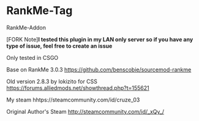 # RankMe-Tag

RankMe-Addon 

[FORK Note]**I tested this plugin in my LAN only server so if you have any type of issue, feel free to create an issue**

Only tested in CSGO

Base on RankMe 3.0.3
https://github.com/benscobie/sourcemod-rankme

Old version 2.8.3 by lokizito for CSS 
https://forums.alliedmods.net/showthread.php?t=155621


My steam
hhtps://steamcommunity.com/id/cruze_03

Original Author's Steam
http://steamcommunity.com/id/_xQy_/
